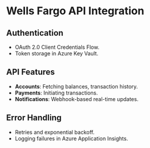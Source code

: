 # Wells Fargo API Integration

## Authentication
- OAuth 2.0 Client Credentials Flow.
- Token storage in Azure Key Vault.

## API Features
- **Accounts**: Fetching balances, transaction history.
- **Payments**: Initiating transactions.
- **Notifications**: Webhook-based real-time updates.

## Error Handling
- Retries and exponential backoff.
- Logging failures in Azure Application Insights.